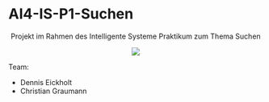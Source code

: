 # AI4-IS-P1-Suchen
<div align="center">

Projekt im Rahmen des Intelligente Systeme Praktikum zum Thema Suchen

![](https://git.haw-hamburg.de/abr227/ai4-is-p1-suchen/-/raw/master/ezgif-6-6689bffc00cf.gif)

</div>

Team:
- Dennis Eickholt
- Christian Graumann

